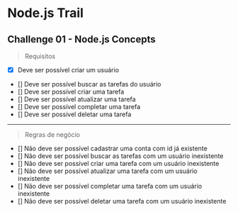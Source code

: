 # Node.js Trail

## Challenge 01 - Node.js Concepts


> Requisitos

- [x] Deve ser possível criar um usuário
- [] Deve ser possível buscar as tarefas do usuário
- [] Deve ser possível criar uma tarefa
- [] Deve ser possível atualizar uma tarefa
- [] Deve ser possível completar uma tarefa
- [] Deve ser possível deletar uma tarefa
  
---

> Regras de negócio

- [] Não deve ser possível cadastrar uma conta com id já existente
- [] Não deve ser possível buscar as tarefas com um usuário inexistente
- [] Não deve ser possível criar uma tarefa com um usuário inexistente
- [] Não deve ser possível atualizar uma tarefa com um usuário inexistente
- [] Não deve ser possível completar uma tarefa com um usuário inexistente
- [] Não deve ser possível deletar uma tarefa com um usuário inexistente
